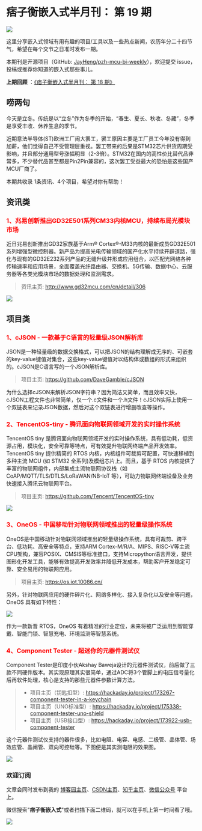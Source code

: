 # 痞子衡嵌入式半月刊： 第 19 期

![](http://henjay724.com/image/cnblogs/pzh_mcu_bi_weekly.PNG)

这里分享嵌入式领域有用有趣的项目/工具以及一些热点新闻，农历年分二十四节气，希望在每个交节之日准时发布一期。

本期刊是开源项目（GitHub: [JayHeng/pzh-mcu-bi-weekly](https://github.com/JayHeng/pzh-mcu-bi-weekly)），欢迎提交 issue，投稿或推荐你知道的嵌入式那些事儿。

**上期回顾** ：[《痞子衡嵌入式半月刊： 第 18 期》](https://www.cnblogs.com/henjay724/p/13866420.html)

## 唠两句

今天是立冬。传统是以“立冬”作为冬季的开始，“春生、夏长、秋收、冬藏”，冬季是享受丰收、休养生息的季节。

近期意法半导体(ST)欧洲工厂闹大罢工，罢工原因主要是工厂员工今年没有得到加薪，他们觉得自己不受管理层重视。罢工带来的后果是STM32芯片供货周期受影响，并且部分通用型号涨幅明显（2-3倍）。STM32在国内的高性价比替代品非常多，不少替代品甚至都是Pin2Pin兼容的，这次罢工受益最大的恐怕是这些国产MCU厂商了。

本期共收录 1条资讯、4个项目，希望对你有帮助！

## 资讯类

### <font color="red">1、兆易创新推出GD32E501系列CM33内核MCU，持续布局光模块市场</font>

近日兆易创新推出GD32家族基于Arm® Cortex®-M33内核的最新成员GD32E501系列增强型微控制器。新产品为提高光电传输领域的国产化水平持续开辟道路，强化与现有的GD32E232系列产品的无缝升级并形成应用组合，以匹配光网络各种传输速率和应用场景，全面覆盖光纤路由器、交换机、5G传输、数据中心、云服务器等各类光模块市场的数据处理和监测需求。

> 资讯主页: http://www.gd32mcu.com/cn/detail/306

![](http://henjay724.com/image/biweekly/GD32E501.PNG)

## 项目类

### <font color="red">1、cJSON - 一款基于C语言的轻量级JSON解析库</font>

JSON是一种轻量级的数据交换格式，可以把JSON的结构理解成无序的、可嵌套的key-value键值对集合，这些key-value键值对以结构体或数组的形式来组织的。cJSON是C语言写的一个JSON解析库。

> 项目主页: https://github.com/DaveGamble/cJSON

为什么选择cJSON来解析JSON字符串？因为简洁又简单，而且效率又快，cJSON工程文件也非常简单，仅一个.c文件和一个.h文件！cJSON实际上使用一个双链表来记录JSON数据，然后对这个双链表进行增删改查等操作。

### <font color="red">2、TencentOS-tiny - 腾讯面向物联网领域开发的实时操作系统</font>

TencentOS tiny 是腾讯面向物联网领域开发的实时操作系统，具有低功耗，低资源占用，模块化，安全可靠等特点，可有效提升物联网终端产品开发效率。TencentOS tiny 提供精简的 RTOS 内核，内核组件可裁剪可配置，可快速移植到多种主流 MCU (如 STM32 全系列)及模组芯片上。而且，基于 RTOS 内核提供了丰富的物联网组件，内部集成主流物联网协议栈（如 CoAP/MQTT/TLS/DTLS/LoRaWAN/NB-IoT 等），可助力物联网终端设备及业务快速接入腾讯云物联网平台。

> 项目主页: https://github.com/Tencent/TencentOS-tiny

![](http://henjay724.com/image/biweekly/TencentOS-tiny.PNG)

### <font color="red">3、OneOS - 中国移动针对物联网领域推出的轻量级操作系统</font>

OneOS是中国移动针对物联网领域推出的轻量级操作系统，具有可裁剪、跨平台、低功耗、高安全等特点，支持ARM Cortex-M/R/A、MIPS、RISC-V等主流CPU架构，兼容POSIX、CMSIS等标准接口，支持Micropython语言开发，提供图形化开发工具，能够有效提高开发效率并降低开发成本，帮助客户开发稳定可靠、安全易用的物联网应用。

> 项目主页: https://os.iot.10086.cn/

另外，针对物联网应用的硬件碎片化、网络多样化、接入复杂化以及安全等问题，OneOS 具有如下特性：

![](http://henjay724.com/image/biweekly/OneOS.PNG)

作为一款新晋 RTOS，OneOS 有着精准的行业定位，未来将被广泛运用到智能穿戴、智能门锁、智慧充电、环境监测等智慧系统。

### <font color="red">4、Component Tester - 超迷你的元器件测试仪</font>

Component Tester是印度小伙Akshay Baweja设计的元器件测试仪，前后做了三款不同硬件版本。其实现原理其实很简单，通过ADC将3个管脚上的电压信号量化后再软件处理，核心是支持的那些元器件参数计算方法。

> * 项目主页（钥匙扣型）: https://hackaday.io/project/173267-component-tester-in-a-keychain
> * 项目主页（UNO标准型）: https://hackaday.io/project/175338-component-tester-uno-shield
> * 项目主页（USB接口型）: https://hackaday.io/project/173922-usb-component-tester

这个元器件测试仪支持的器件很多，比如电阻、电容、电感、二极管、晶体管、场效应管、晶闸管、双向可控硅等。下图便是其实测电阻的效果图。

![](http://henjay724.com/image/biweekly/ComponentTester.PNG)

### 欢迎订阅

文章会同时发布到我的 [博客园主页](https://www.cnblogs.com/henjay724/)、[CSDN主页](https://blog.csdn.net/henjay724)、[知乎主页](https://www.zhihu.com/people/henjay724)、[微信公众号](http://weixin.sogou.com/weixin?type=1&query=痞子衡嵌入式) 平台上。

微信搜索"__痞子衡嵌入式__"或者扫描下面二维码，就可以在手机上第一时间看了哦。

![](http://henjay724.com/image/github/pzhMcu_qrcode_258x258.jpg)


